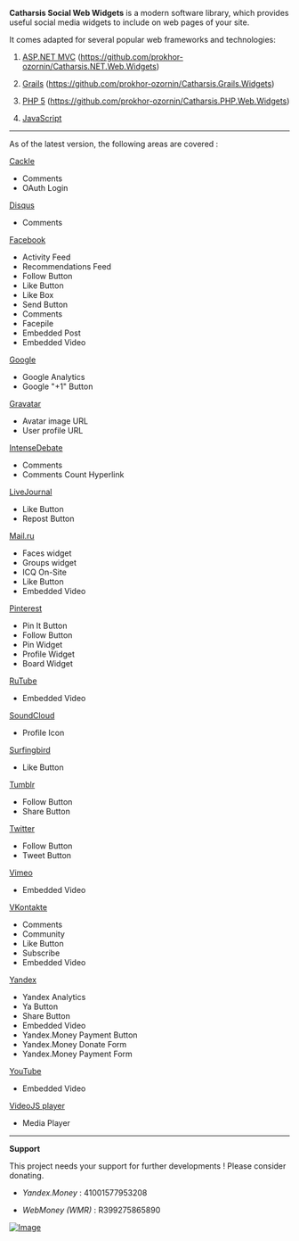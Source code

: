 **Catharsis Social Web Widgets** is a modern software library, which provides useful social media widgets to include on web pages of your site.

It comes adapted for several popular web frameworks and technologies:

1. [ASP.NET MVC](http://asp.net/mvc) (https://github.com/prokhor-ozornin/Catharsis.NET.Web.Widgets)

2. [Grails](http://grails.org) (https://github.com/prokhor-ozornin/Catharsis.Grails.Widgets)

3. [PHP 5](http://php.net) (https://github.com/prokhor-ozornin/Catharsis.PHP.Web.Widgets)

4. [JavaScript](https://github.com/prokhor-ozornin/Catharsis.JS.Web.Widgets)

***

As of the latest version, the following areas are covered :

[Cackle](http://cackle.me)
* Comments
* OAuth Login

[Disqus](http://disqus.com)
* Comments

[Facebook](http://facebook.com)
* Activity Feed
* Recommendations Feed
* Follow Button
* Like Button
* Like Box
* Send Button
* Comments
* Facepile
* Embedded Post
* Embedded Video

[Google](http://google.com)
* Google Analytics
* Google "+1" Button

[Gravatar](http://gravatar.org)
* Avatar image URL
* User profile URL

[IntenseDebate](http://intensedebate.com)
* Comments
* Comments Count Hyperlink

[LiveJournal](http://livejournal.com)
* Like Button
* Repost Button

[Mail.ru](http://mail.ru)
* Faces widget
* Groups widget
* ICQ On-Site
* Like Button
* Embedded Video

[Pinterest](http://pinterest.com)
* Pin It Button
* Follow Button
* Pin Widget
* Profile Widget
* Board Widget

[RuTube](http://rutube.ru)
* Embedded Video

[SoundCloud](http://soundcloud.com)
* Profile Icon

[Surfingbird](http://surfingbird.com)
* Like Button

[Tumblr](http://tumblr.com)
* Follow Button
* Share Button

[Twitter](https://twitter.com)
* Follow Button
* Tweet Button

[Vimeo](https://vimeo.com)
* Embedded Video

[VKontakte](http://vk.com)
* Comments
* Community
* Like Button
* Subscribe
* Embedded Video

[Yandex](http://yandex.ru)
* Yandex Analytics
* Ya Button
* Share Button
* Embedded Video
* Yandex.Money Payment Button
* Yandex.Money Donate Form
* Yandex.Money Payment Form

[YouTube](http://youtube.com)
* Embedded Video

[VideoJS player](http://www.videojs.com)
* Media Player

***

**Support**

This project needs your support for further developments ! Please consider donating.

- _Yandex.Money_ : 41001577953208

- _WebMoney (WMR)_ : R399275865890

[![Image](https://www.paypalobjects.com/en_US/i/btn/btn_donateCC_LG.gif)](https://www.paypal.com/cgi-bin/webscr?cmd=_s-xclick&hosted_button_id=APHM8MU9N76V8 "Donate")